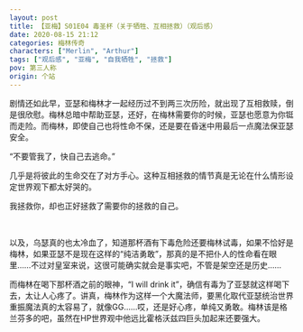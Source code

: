 ```yaml
---
layout: post
title: 【亚梅】S01E04 毒圣杯（关于牺牲、互相拯救）（观后感）
date: 2020-08-15 21:12
categories: 梅林传奇
characters: ["Merlin", "Arthur"]
tags: ["观后感", "亚梅", "自我牺牲", "拯救"]
pov: 第三人称
origin: 个站
---
```


剧情还如此早，亚瑟和梅林才一起经历过不到两三次历险，就出现了互相救赎，倒是很欣慰。梅林总暗中帮助亚瑟，还好，在梅林需要你的时候，亚瑟也愿意为你铤而走险。而梅林，即使自己也将性命不保，还是要在昏迷中用最后一点魔法保亚瑟安全。

“不要管我了，快自己去逃命。”

几乎是将彼此的生命交在了对方手心。这种互相拯救的情节真是无论在什么情形设定世界观下都太好哭的。

我拯救你，却也正好拯救了需要你的拯救的自己。

<br>

以及，乌瑟真的也太冷血了，知道那杯酒有下毒危险还要梅林试毒，如果不恰好是梅林，如果亚瑟不是现在这样的“纯洁勇敢”，那真的是不把仆人的性命看在眼里……不过对皇室来说，这很可能确实就会是事实吧，不管是架空还是历史……

而梅林在喝下那杯酒之前的眼神，“I will drink it”，确信有毒为了亚瑟就这样喝下去，太让人心疼了。讲真，梅林作为这样一个大魔法师，要黑化取代亚瑟统治世界重振魔法真的太容易了，就像GG……哎，还是好心疼，单纯又勇敢。梅林该是格兰芬多的吧，虽然在HP世界观中他远比霍格沃兹四巨头加起来还要强大。